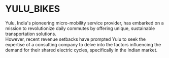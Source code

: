 # YULU_BIKES
Yulu, India's pioneering micro-mobility service provider, has embarked on a mission to revolutionize daily commutes by offering unique, sustainable transportation solutions.  
However, recent revenue setbacks have prompted Yulu to seek the expertise of a consulting company to delve into the factors influencing the demand for their shared electric cycles, specifically in the Indian market.
